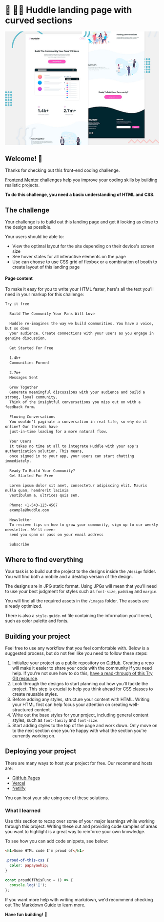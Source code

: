 # 🏢 🏢🏢 Huddle landing page with curved sections

![Header/intro section for the Huddle landing page with curved sections](./design/desktop-preview.jpg)

## Welcome! 👋

Thanks for checking out this front-end coding challenge.

[Frontend Mentor](https://www.frontendmentor.io) challenges help you improve your coding skills by building realistic projects.

**To do this challenge, you need a basic understanding of HTML and CSS.**

## The challenge

Your challenge is to build out this landing page and get it looking as close to the design as possible.

Your users should be able to:

- View the optimal layout for the site depending on their device's screen size
- See hover states for all interactive elements on the page
- Use can choose to use CSS grid of flexbox or a combination of booth to create layout of this landing page

#### Page content

To make it easy for you to write your HTML faster, here's all the text you'll need in your markup for this challenge:

```
Try it free

  Build The Community Your Fans Will Love

  Huddle re-imagines the way we build communities. You have a voice, but so does
  your audience. Create connections with your users as you engage in genuine discussion.

  Get Started For Free

  1.4k+
  Communities Formed

  2.7m+
  Messages Sent

  Grow Together
  Generate meaningful discussions with your audience and build a strong, loyal community.
  Think of the insightful conversations you miss out on with a feedback form.

  Flowing Conversations
  You wouldn't paginate a conversation in real life, so why do it online? Our threads have
  just-in-time loading for a more natural flow.

  Your Users
  It takes no time at all to integrate Huddle with your app's authentication solution. This means,
  once signed in to your app, your users can start chatting immediately.

  Ready To Build Your Community?
  Get Started For Free

  Lorem ipsum dolor sit amet, consectetur adipiscing elit. Mauris nulla quam, hendrerit lacinia
  vestibulum a, ultrices quis sem.

  Phone: +1-543-123-4567
  example@huddle.com

  Newsletter
  To recieve tips on how to grow your community, sign up to our weekly newsletter. We’ll never
  send you spam or pass on your email address

  Subscribe
```

## Where to find everything

Your task is to build out the project to the designs inside the `/design` folder. You will find both a mobile and a desktop version of the design.

The designs are in JPG static format. Using JPGs will mean that you'll need to use your best judgment for styles such as `font-size`, `padding` and `margin`.

You will find all the required assets in the `/images` folder. The assets are already optimized.

There is also a `style-guide.md` file containing the information you'll need, such as color palette and fonts.

## Building your project

Feel free to use any workflow that you feel comfortable with. Below is a suggested process, but do not feel like you need to follow these steps:

1. Initialize your project as a public repository on [GitHub](https://github.com/). Creating a repo will make it easier to share your code with the community if you need help. If you're not sure how to do this, [have a read-through of this Try Git resource](https://try.github.io/).
2. Look through the designs to start planning out how you'll tackle the project. This step is crucial to help you think ahead for CSS classes to create reusable styles.
3. Before adding any styles, structure your content with HTML. Writing your HTML first can help focus your attention on creating well-structured content.
4. Write out the base styles for your project, including general content styles, such as `font-family` and `font-size`.
5. Start adding styles to the top of the page and work down. Only move on to the next section once you're happy with what the section you're currently working on.

## Deploying your project

There are many ways to host your project for free. Our recommend hosts are:

- [GitHub Pages](https://pages.github.com/)
- [Vercel](https://vercel.com/)
- [Netlify](https://www.netlify.com/)

You can host your site using one of these solutions.

### What I learned

Use this section to recap over some of your major learnings while working through this project. Writing these out and providing code samples of areas you want to highlight is a great way to reinforce your own knowledge.

To see how you can add code snippets, see below:

```html
<h1>Some HTML code I'm proud of</h1>
```

```css
.proud-of-this-css {
  color: papayawhip;
}
```

```js
const proudOfThisFunc = () => {
  console.log('🎉');
};
```

If you want more help with writing markdown, we'd recommend checking out [The Markdown Guide](https://www.markdownguide.org/) to learn more.

**Have fun building!** 🚀
